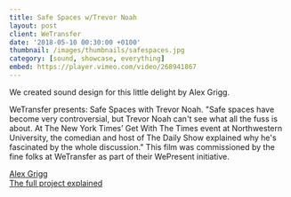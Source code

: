 ```yaml
---
title: Safe Spaces w/Trevor Noah
layout: post
client: WeTransfer
date: '2018-05-10 00:30:00 +0100'
thumbnail: /images/thumbnails/safespaces.jpg
category: [sound, showcase, everything]
embed: https://player.vimeo.com/video/268941867
---
```


We created sound design for this little delight by Alex Grigg.

WeTransfer presents: Safe Spaces with Trevor Noah.
"Safe spaces have become very controversial, but Trevor Noah can't see what all the fuss is about. At The New York Times’ Get With The Times event at Northwestern University, the comedian and host of The Daily Show explained why he's fascinated by the whole discussion."
This film was commissioned by the fine folks at WeTransfer as part of their WePresent initiative.


[Alex Grigg](http://www.alexgrigg.com/)   
[The full project explained](https://wepresent.wetransfer.com/story/trevor-noah-alex-grigg/)   
